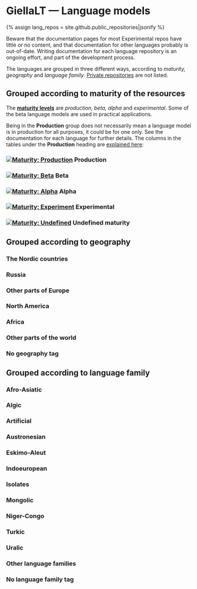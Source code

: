 # GiellaLT — Language models

{% assign lang_repos = site.github.public_repositories|jsonify %}

Beware that the documentation pages for most Experimental repos have little or no content, and that documentation for other languages probably is out-of-date. Writing documentation for each language repository is an ongoing effort, and part of the development process.

The languages are grouped in three different ways, according to _maturity, geography_ and _language family_. [Private repositories](https://github.com/divvun/private-registry) are not listed.

## Grouped according to maturity of the resources

The **[maturity levels](MaturityClassification.md)** are _production, beta, alpha_ and _experimental_. Some of the beta language models are used in practical applications.

Being in the **Production** group does not necessarily mean a language model is in production for all purposes, it could be for one only. See the documentation for each language for further details. The columns in the tables under the **Production** heading are [explained here](LanguageModelColumns.md):


### [![Maturity: Production](https://img.shields.io/badge/Maturity-Production-brightgreen.svg)](MaturityClassification.html) Production

<div id="prod_languges" ></div>

### [![Maturity: Beta](https://img.shields.io/badge/Maturity-Beta-yellow.svg)](MaturityClassification.html) Beta

<div id="beta_languges" ></div>

### [![Maturity: Alpha](https://img.shields.io/badge/Maturity-Alpha-red.svg)](MaturityClassification.html) Alpha

<div id="alpha_languges" ></div>

### [![Maturity: Experiment](https://img.shields.io/badge/Maturity-Experiment-black.svg)](MaturityClassification.html) Experimental

<div id="exper_languges" ></div>

### [![Maturity: Undefined](https://img.shields.io/badge/Maturity-Undefined-lightgrey.svg)](MaturityClassification.html) Undefined maturity

<div id="undef_languges" class="twocolumn" ></div>

## Grouped according to geography

### The Nordic countries

<div id="geo_nordic" class="twocolumn" ></div>

### Russia

<div id="geo_russia" class="twocolumn" ></div>

### Other parts of Europe

<div id="geo_europe" class="twocolumn" ></div>

### North America

<div id="geo_northamerica" class="twocolumn" ></div>

### Africa

<div id="geo_africa" class="twocolumn" ></div>

### Other parts of the world

<div id="geo_other" class="twocolumn" ></div>

### No geography tag

<div id="geo_undef" class="twocolumn" ></div>

## Grouped according to language family

### Afro-Asiatic

<div id="fam_afroasiatic" class="twocolumn" ></div>

### Algic

<div id="fam_algic" class="twocolumn" ></div>

### Artificial

<div id="fam_artific" class="twocolumn" ></div>

### Austronesian

<div id="fam_austro" class="twocolumn" ></div>

### Eskimo-Aleut

<div id="fam_eskimo_aleut" class="twocolumn" ></div>

### Indoeuropean

<div id="fam_indoeuropean" class="twocolumn" ></div>

### Isolates

<div id="fam_isolates" class="twocolumn" ></div>

### Mongolic

<div id="fam_mongolic" class="twocolumn" ></div>

### Niger-Congo

<div id="fam_nigercongo" class="twocolumn" ></div>

### Turkic

<div id="fam_turkic" class="twocolumn" ></div>

### Uralic

<div id="fam_uralic" class="twocolumn" ></div>

### Other language families

<div id="fam_other" class="twocolumn" ></div>

### No language family tag

<div id="fam_undef" class="twocolumn" ></div>

<!-- Scripts to fill the divs above with data: -->

<!-- Scripts for maturity classes: -->
<script src="/assets/js/langtable.js"></script>
<script>
const domProdLangs = document.querySelector('#prod_languges');
domProdLangs.appendChild(addRepoTable({{lang_repos}}, 'lang-', ['maturity-prod']))
</script>

<script>
const domBetaLangs = document.querySelector('#beta_languges');
domBetaLangs.appendChild(addRepoTable({{lang_repos}}, 'lang-', ['maturity-beta']))
</script>

<script>
const domAlphaLangs = document.querySelector('#alpha_languges');
domAlphaLangs.appendChild(addRepoTable({{lang_repos}}, 'lang-', ['maturity-alpha']))
</script>

<script>
const domExperLangs = document.querySelector('#exper_languges');
domExperLangs.appendChild(addRepoTable({{lang_repos}}, 'lang-', ['maturity-exper']))
</script>

<script>
const domUndefLangs = document.querySelector('#undef_languges');
domUndefLangs.appendChild(addNegUnorderedList({{lang_repos}}, 'lang-', ['maturity-exper', 'maturity-beta', 'maturity-alpha', 'maturity-prod']))
</script>

<!-- Scripts for Geographic areas: -->
<script>
const domNordLangs = document.querySelector('#geo_nordic');
domNordLangs.appendChild(addUnorderedList({{lang_repos}}, 'lang-', ['geo-nordic']))
</script>

<script>
const domEuroLangs = document.querySelector('#geo_europe');
domEuroLangs.appendChild(addUnorderedList({{lang_repos}}, 'lang-', ['geo-europe']))
</script>

<script>
const domRussLangs = document.querySelector('#geo_russia');
domRussLangs.appendChild(addUnorderedList({{lang_repos}}, 'lang-', ['geo-russia']))
</script>

<script>
const domNorALangs = document.querySelector('#geo_northamerica');
domNorALangs.appendChild(addUnorderedList({{lang_repos}}, 'lang-', ['geo-northamerica']))
</script>

<script>
const domAfricaLangs = document.querySelector('#geo_africa');
domAfricaLangs.appendChild(addUnorderedList({{lang_repos}}, 'lang-', ['geo-africa']))
</script>

<script>
const domOthrLangs = document.querySelector('#geo_other');
domOthrLangs.appendChild(addNegUnorderedList({{lang_repos}}, 'lang-', ['geo-nordic', 'geo-europe', 'geo-russia', 'geo-northamerica', 'geo-africa']))
</script>

<script>
const domUndefLangs = document.querySelector('#geo_undef');
domUndefLangs.appendChild(addNegUnorderedList({{lang_repos}}, 'lang-', ['geo-]))
</script>

<!-- Scripts for language families: -->
<script>
const domAfroAsiaticLangs = document.querySelector('#fam_afroasiatic');
domAfroAsiaticLangs.appendChild(addUnorderedList({{lang_repos}}, 'lang-', ['langfam-afro-asiatic']))
</script>

<script>
const domAlgicLangs = document.querySelector('#fam_algic');
domAlgicLangs.appendChild(addUnorderedList({{lang_repos}}, 'lang-', ['langfam-algic']))
</script>

<script>
const domArtificialLangs = document.querySelector('#fam_artific');
domArtificialLangs.appendChild(addUnorderedList({{lang_repos}}, 'lang-', ['langfam-artificial']))
</script>

<script>
const domAustorLangs = document.querySelector('#fam_austro');
domAustorLangs.appendChild(addUnorderedList({{lang_repos}}, 'lang-', ['langfam-austronesian']))
</script>

<script>
const domEskAleutLangs = document.querySelector('#fam_eskimo_aleut');
domEskAleutLangs.appendChild(addUnorderedList({{lang_repos}}, 'lang-', ['langfam-eskimo-aleut']))
</script>

<script>
const domIndEurLangs = document.querySelector('#fam_indoeuropean');
domIndEurLangs.appendChild(addUnorderedList({{lang_repos}}, 'lang-', ['langfam-indoeuropean']))
</script>

<script>
const domIsolateLangs = document.querySelector('#fam_isolates');
domIsolateLangs.appendChild(addUnorderedList({{lang_repos}}, 'lang-', ['langfam-isolate']))
</script>

<script>
const domMongolicLangs = document.querySelector('#fam_mongolic');
domMongolicLangs.appendChild(addUnorderedList({{lang_repos}}, 'lang-', ['langfam-mongolic']))
</script>

<script>
const domNigerCongoLangs = document.querySelector('#fam_nigercongo');
domNigerCongoLangs.appendChild(addUnorderedList({{lang_repos}}, 'lang-', ['langfam-niger-congo']))
</script>

<script>
const domTurkicLangs = document.querySelector('#fam_turkic');
domTurkicLangs.appendChild(addUnorderedList({{lang_repos}}, 'lang-', ['langfam-turkic']))
</script>

<script>
const domUralicLangs = document.querySelector('#fam_uralic');
domUralicLangs.appendChild(addUnorderedList({{lang_repos}}, 'lang-', ['langfam-uralic']))
</script>

<script>
const domOthrFamLangs = document.querySelector('#fam_other');
domOthrFamLangs.appendChild(addNegUnorderedList({{lang_repos}}, 'lang-', ['langfam-afro-asiatic', 'langfam-algic', 'langfam-artificial', 'langfam-austronesian', 'langfam-eskimo-aleut', 'langfam-indoeuropean', 'langfam-isolate', 'langfam-mongolic', 'langfam-niger-congo', 'langfam-turkic', 'langfam-uralic']))
</script>

<script>
const domUndefFamLangs = document.querySelector('#fam_undef');
domUndefFamLangs.appendChild(addNegUnorderedList({{lang_repos}}, 'lang-', ['langfam-']))
</script>
